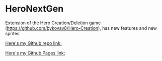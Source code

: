 # HeroNextGen
Extension of the Hero Creation/Deletion game (https://github.com/bykovav8/Hero-Creation), has new features and new sprites

[Here's my Github repo link:](https://github.com/bykovav8/HeroNextGen)

[Here's my Github Pages link:](https://bykovav8.github.io/HeroNextGen/build_hero_next_gen)
